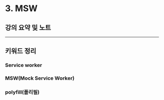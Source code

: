 # 3. MSW

## 강의 요약 및 노트

---

## 키워드 정리

### Service worker

### MSW(Mock Service Worker)

### polyfill(폴리필)
